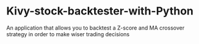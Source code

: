# Kivy-stock-backtester-with-Python
An application that allows you to backtest a Z-score and MA crossover strategy in order to make wiser trading decisions
